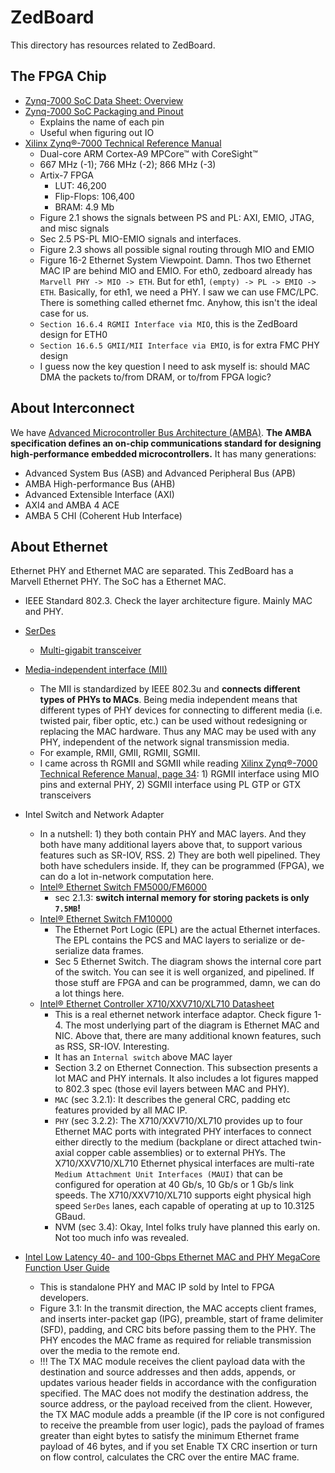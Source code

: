 # ZedBoard

This directory has resources related to ZedBoard.

## The FPGA Chip

- [Zynq-7000 SoC Data Sheet: Overview](https://www.xilinx.com/support/documentation/data_sheets/ds190-Zynq-7000-Overview.pdf)
- [Zynq-7000 SoC Packaging and Pinout](https://www.xilinx.com/support/documentation/user_guides/ug865-Zynq-7000-Pkg-Pinout.pdf)
	- Explains the name of each pin
	- Useful when figuring out IO
- [Xilinx Zynq®-7000 Technical Reference Manual](https://www.xilinx.com/support/documentation/user_guides/ug585-Zynq-7000-TRM.pdf)
	- Dual-core ARM Cortex-A9 MPCore™ with CoreSight™
	- 667 MHz (-1); 766 MHz (-2); 866 MHz (-3)
	- Artix-7 FPGA
		- LUT:  46,200
		- Flip-Flops:  106,400
		- BRAM: 4.9 Mb
	- Figure 2.1 shows the signals between PS and PL: AXI, EMIO, JTAG, and misc signals
	- Sec 2.5 PS-PL MIO-EMIO signals and interfaces.
	- Figure 2.3 shows all possible signal routing through MIO and EMIO
	- Figure 16-2 Ethernet System Viewpoint. Damn. Thos two Ethernet MAC IP are behind MIO and EMIO. For eth0, zedboard already has `Marvell PHY -> MIO -> ETH`. But for eth1, `(empty) -> PL -> EMIO -> ETH`. Basically, for eth1, we need a PHY. I saw we can use FMC/LPC. There is something called ethernet fmc. Anyhow, this isn't the ideal case for us.
	- `Section 16.6.4 RGMII Interface via MIO`, this is the ZedBoard design for ETH0
	- `Section 16.6.5 GMII/MII Interface via EMIO`, is for extra FMC PHY design
	- I guess now the key question I need to ask myself is: should MAC DMA the packets to/from DRAM, or to/from FPGA logic?

## About Interconnect

We have [Advanced Microcontroller Bus Architecture (AMBA)](https://en.wikipedia.org/wiki/Advanced_Microcontroller_Bus_Architecture). __The AMBA specification defines an on-chip communications standard for designing high-performance embedded microcontrollers.__ It has many generations:
- Advanced System Bus (ASB) and Advanced Peripheral Bus (APB)
- AMBA High-performance Bus (AHB)
- Advanced Extensible Interface (AXI)
- AXI4 and AMBA 4 ACE
- AMBA 5 CHI (Coherent Hub Interface)

## About Ethernet

Ethernet PHY and Ethernet MAC are separated.
This ZedBoard has a Marvell Ethernet PHY. The SoC has a Ethernet MAC.

- IEEE Standard 802.3. Check the layer architecture figure. Mainly MAC and PHY.
- [SerDes](https://en.wikipedia.org/wiki/SerDes)
	- [Multi-gigabit transceiver](https://en.wikipedia.org/wiki/Multi-gigabit_transceiver)
- [Media-independent interface (MII)](https://en.wikipedia.org/wiki/Media-independent_interface)
	- The MII is standardized by IEEE 802.3u and __connects different types of PHYs to MACs__. Being media independent means that different types of PHY devices for connecting to different media (i.e. twisted pair, fiber optic, etc.) can be used without redesigning or replacing the MAC hardware. Thus any MAC may be used with any PHY, independent of the network signal transmission media.
	- For example, RMII, GMII, RGMII, SGMII.
	- I came across th RGMII and SGMII while reading [Xilinx Zynq®-7000 Technical Reference Manual, page 34](https://www.xilinx.com/support/documentation/user_guides/ug585-Zynq-7000-TRM.pdf): 1) RGMII interface using MIO pins and external PHY, 2) SGMII interface using PL GTP or GTX transceivers

- Intel Switch and Network Adapter
	- In a nutshell: 1) they both contain PHY and MAC layers. And they both have many additional layers above that, to support various features such as SR-IOV, RSS. 2) They are both well pipelined. They both have schedulers inside. If, they can be programmed (FPGA), we can do a lot in-network computation here.
	- [Intel® Ethernet Switch FM5000/FM6000](https://www.intel.com/content/dam/www/public/us/en/documents/datasheets/ethernet-switch-fm5000-fm6000-datasheet.pdf)
		- sec 2.1.3: __switch internal memory for storing packets is only `7.5MB`!__
	- [Intel® Ethernet Switch FM10000](https://www.intel.com/content/dam/www/public/us/en/documents/datasheets/ethernet-multi-host-controller-fm10000-family-datasheet.pdf)
		- The Ethernet Port Logic (EPL) are the actual Ethernet interfaces. The EPL contains the PCS and MAC layers to serialize or de-serialize data frames.
		- Sec 5 Ethernet Switch. The diagram shows the internal core part of the switch. You can see it is well organized, and pipelined. If those stuff are FPGA and can be programmed, damn, we can do a lot things here.
	- [Intel® Ethernet Controller X710/XXV710/XL710 Datasheet](https://www.intel.com/content/dam/www/public/us/en/documents/datasheets/xl710-10-40-controller-datasheet.pdf?asset=8356)
		- This is a real ethernet network interface adaptor. Check figure 1-4. The most underlying part of the diagram is Ethernet MAC and NIC. Above that, there are many additional known features, such as RSS, SR-IOV. Interesting.
		- It has an `Internal switch` above MAC layer
		- Section 3.2 on Ethernet Connection. This subsection presents a lot MAC and PHY internals. It also includes a lot figures mapped to 802.3 spec (those evil layers between MAC and PHY).
		- `MAC` (sec 3.2.1): It describes the general CRC, padding etc features provided by all MAC IP.
		- `PHY` (sec 3.2.2): The X710/XXV710/XL710 provides up to four Ethernet MAC ports with integrated PHY interfaces to connect either directly to the medium (backplane or direct attached twin-axial copper cable assemblies) or to external PHYs. The X710/XXV710/XL710 Ethernet physical interfaces are multi-rate `Medium Attachment Unit Interfaces (MAUI)` that can be configured for operation at 40 Gb/s, 10 Gb/s or 1 Gb/s link speeds. The X710/XXV710/XL710 supports eight physical high speed `SerDes` lanes, each capable of operating at up to 10.3125 GBaud.
		- NVM (sec 3.4): Okay, Intel folks truly have planned this early on. Not too much info was revealed.

- [Intel Low Latency 40- and 100-Gbps Ethernet MAC and PHY MegaCore Function User Guide](https://www.intel.com/content/dam/www/programmable/us/en/pdfs/literature/ug/ug_ll_40_100gbe.pdf)
	- This is standalone PHY and MAC IP sold by Intel to FPGA developers.
	- Figure 3.1: In the transmit direction, the MAC accepts client frames, and inserts inter-packet gap (IPG), preamble, start of frame delimiter (SFD), padding, and CRC bits before passing them to the PHY. The PHY encodes the MAC frame as required for reliable transmission over the media to the remote end.
	- !!! The TX MAC module receives the client payload data with the destination and source addresses and then adds, appends, or updates various header fields in accordance with the configuration specified. The MAC does not modify the destination address, the source address, or the payload received from the client. However, the TX MAC module adds a preamble (if the IP core is not configured to receive the preamble from user logic), pads the payload of frames greater than eight bytes to satisfy the minimum Ethernet frame payload of 46 bytes, and if you set Enable TX CRC insertion or turn on flow control, calculates the CRC over the entire MAC frame.
